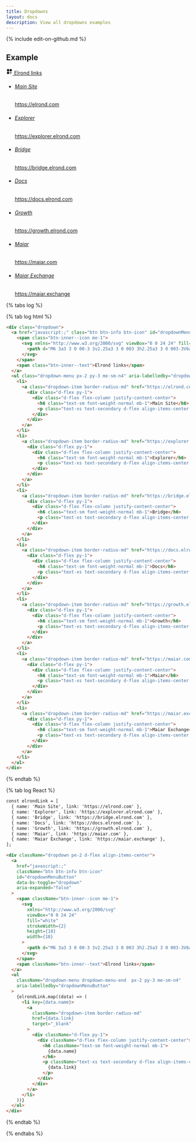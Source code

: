 ```yaml
---
title: Dropdowns
layout: docs
description: View all dropdowns examples
---
```

{% include edit-on-github.md %}


## Example

<div class="ct-example">

<div class="dropdown">
  <a href="javascript:;" class="btn btn-info btn-icon" id="dropdownMenuButton" data-bs-toggle="dropdown" aria-expanded="false">
    <span class="btn-inner--icon me-1">
      <svg xmlns="http://www.w3.org/2000/svg" viewBox="0 0 24 24" fill="currentColor" stroke-width="2" height="18" width="18">
        <path d="M6 3a3 3 0 00-3 3v2.25a3 3 0 003 3h2.25a3 3 0 003-3V6a3 3 0 00-3-3H6zM15.75 3a3 3 0 00-3 3v2.25a3 3 0 003 3H18a3 3 0 003-3V6a3 3 0 00-3-3h-2.25zM6 12.75a3 3 0 00-3 3V18a3 3 0 003 3h2.25a3 3 0 003-3v-2.25a3 3 0 00-3-3H6zM17.625 13.5a.75.75 0 00-1.5 0v2.625H13.5a.75.75 0 000 1.5h2.625v2.625a.75.75 0 001.5 0v-2.625h2.625a.75.75 0 000-1.5h-2.625V13.5z"></path>
      </svg>
  	</span>
    <span class="btn-inner--text">Elrond links</span>
  </a>
  <ul class="dropdown-menu px-2 py-3 me-sm-n4" aria-labelledby="dropdownMenuButton">
    <li>
      <a class="dropdown-item border-radius-md" href="https://elrond.com" target="_blank">
        <div class="d-flex py-1">
          <div class="d-flex flex-column justify-content-center">
            <h6 class="text-sm font-weight-normal mb-1">Main Site</h6>
            <p class="text-xs text-secondary d-flex align-items-center mb-0 ">https://elrond.com</p>
          </div>
        </div>
      </a>
    </li>
    <li>
      <a class="dropdown-item border-radius-md" href="https://explorer.elrond.com" target="_blank">
        <div class="d-flex py-1">
          <div class="d-flex flex-column justify-content-center">
            <h6 class="text-sm font-weight-normal mb-1">Explorer</h6>
            <p class="text-xs text-secondary d-flex align-items-center mb-0 ">https://explorer.elrond.com</p>
          </div>
        </div>
      </a>
    </li>
    <li>
      <a class="dropdown-item border-radius-md" href="https://bridge.elrond.com" target="_blank">
        <div class="d-flex py-1">
          <div class="d-flex flex-column justify-content-center">
            <h6 class="text-sm font-weight-normal mb-1">Bridge</h6>
            <p class="text-xs text-secondary d-flex align-items-center mb-0 ">https://bridge.elrond.com</p>
          </div>
        </div>
      </a>
    </li>
    <li>
      <a class="dropdown-item border-radius-md" href="https://docs.elrond.com" target="_blank">
        <div class="d-flex py-1">
          <div class="d-flex flex-column justify-content-center">
            <h6 class="text-sm font-weight-normal mb-1">Docs</h6>
            <p class="text-xs text-secondary d-flex align-items-center mb-0 ">https://docs.elrond.com</p>
          </div>
        </div>
      </a>
    </li>
    <li>
      <a class="dropdown-item border-radius-md" href="https://growth.elrond.com" target="_blank">
        <div class="d-flex py-1">
          <div class="d-flex flex-column justify-content-center">
            <h6 class="text-sm font-weight-normal mb-1">Growth</h6>
            <p class="text-xs text-secondary d-flex align-items-center mb-0 ">https://growth.elrond.com</p>
          </div>
        </div>
      </a>
    </li>
    <li>
      <a class="dropdown-item border-radius-md" href="https://maiar.com" target="_blank">
        <div class="d-flex py-1">
          <div class="d-flex flex-column justify-content-center">
            <h6 class="text-sm font-weight-normal mb-1">Maiar</h6>
            <p class="text-xs text-secondary d-flex align-items-center mb-0 ">https://maiar.com</p>
          </div>
        </div>
      </a>
    </li>
    <li>
      <a class="dropdown-item border-radius-md" href="https://maiar.exchange" target="_blank">
        <div class="d-flex py-1">
          <div class="d-flex flex-column justify-content-center">
            <h6 class="text-sm font-weight-normal mb-1">Maiar Exchange</h6>
            <p class="text-xs text-secondary d-flex align-items-center mb-0 ">https://maiar.exchange</p>
          </div>
        </div>
      </a>
    </li>
  </ul>
</div>

</div>

{% tabs log %}

{% tab log html %}
```html
<div class="dropdown">
  <a href="javascript:;" class="btn btn-info btn-icon" id="dropdownMenuButton" data-bs-toggle="dropdown" aria-expanded="false">
    <span class="btn-inner--icon me-1">
      <svg xmlns="http://www.w3.org/2000/svg" viewBox="0 0 24 24" fill="currentColor" stroke-width="2" height="18" width="18">
        <path d="M6 3a3 3 0 00-3 3v2.25a3 3 0 003 3h2.25a3 3 0 003-3V6a3 3 0 00-3-3H6zM15.75 3a3 3 0 00-3 3v2.25a3 3 0 003 3H18a3 3 0 003-3V6a3 3 0 00-3-3h-2.25zM6 12.75a3 3 0 00-3 3V18a3 3 0 003 3h2.25a3 3 0 003-3v-2.25a3 3 0 00-3-3H6zM17.625 13.5a.75.75 0 00-1.5 0v2.625H13.5a.75.75 0 000 1.5h2.625v2.625a.75.75 0 001.5 0v-2.625h2.625a.75.75 0 000-1.5h-2.625V13.5z"></path>
      </svg>
  	</span>
    <span class="btn-inner--text">Elrond links</span>
  </a>
  <ul class="dropdown-menu px-2 py-3 me-sm-n4" aria-labelledby="dropdownMenuButton">
    <li>
      <a class="dropdown-item border-radius-md" href="https://elrond.com" target="_blank">
        <div class="d-flex py-1">
          <div class="d-flex flex-column justify-content-center">
            <h6 class="text-sm font-weight-normal mb-1">Main Site</h6>
            <p class="text-xs text-secondary d-flex align-items-center mb-0 ">https://elrond.com</p>
          </div>
        </div>
      </a>
    </li>
    <li>
      <a class="dropdown-item border-radius-md" href="https://explorer.elrond.com" target="_blank">
        <div class="d-flex py-1">
          <div class="d-flex flex-column justify-content-center">
            <h6 class="text-sm font-weight-normal mb-1">Explorer</h6>
            <p class="text-xs text-secondary d-flex align-items-center mb-0 ">https://explorer.elrond.com</p>
          </div>
        </div>
      </a>
    </li>
    <li>
      <a class="dropdown-item border-radius-md" href="https://bridge.elrond.com" target="_blank">
        <div class="d-flex py-1">
          <div class="d-flex flex-column justify-content-center">
            <h6 class="text-sm font-weight-normal mb-1">Bridge</h6>
            <p class="text-xs text-secondary d-flex align-items-center mb-0 ">https://bridge.elrond.com</p>
          </div>
        </div>
      </a>
    </li>
    <li>
      <a class="dropdown-item border-radius-md" href="https://docs.elrond.com" target="_blank">
        <div class="d-flex py-1">
          <div class="d-flex flex-column justify-content-center">
            <h6 class="text-sm font-weight-normal mb-1">Docs</h6>
            <p class="text-xs text-secondary d-flex align-items-center mb-0 ">https://docs.elrond.com</p>
          </div>
        </div>
      </a>
    </li>
    <li>
      <a class="dropdown-item border-radius-md" href="https://growth.elrond.com" target="_blank">
        <div class="d-flex py-1">
          <div class="d-flex flex-column justify-content-center">
            <h6 class="text-sm font-weight-normal mb-1">Growth</h6>
            <p class="text-xs text-secondary d-flex align-items-center mb-0 ">https://growth.elrond.com</p>
          </div>
        </div>
      </a>
    </li>
    <li>
      <a class="dropdown-item border-radius-md" href="https://maiar.com" target="_blank">
        <div class="d-flex py-1">
          <div class="d-flex flex-column justify-content-center">
            <h6 class="text-sm font-weight-normal mb-1">Maiar</h6>
            <p class="text-xs text-secondary d-flex align-items-center mb-0 ">https://maiar.com</p>
          </div>
        </div>
      </a>
    </li>
    <li>
      <a class="dropdown-item border-radius-md" href="https://maiar.exchange" target="_blank">
        <div class="d-flex py-1">
          <div class="d-flex flex-column justify-content-center">
            <h6 class="text-sm font-weight-normal mb-1">Maiar Exchange</h6>
            <p class="text-xs text-secondary d-flex align-items-center mb-0 ">https://maiar.exchange</p>
          </div>
        </div>
      </a>
    </li>
  </ul>
</div>
```
{% endtab %}

{% tab log React %}
```html
const elrondLink = [
  { name: 'Main Site', link: 'https://elrond.com' },
  { name: 'Explorer', link: 'https://explorer.elrond.com' },
  { name: 'Bridge', link: 'https://bridge.elrond.com' },
  { name: 'Docs', link: 'https://docs.elrond.com' },
  { name: 'Growth', link: 'https://growth.elrond.com' },
  { name: 'Maiar', link: 'https://maiar.com' },
  { name: 'Maiar Exchange', link: 'https://maiar.exchange' },
];

<div className="dropdown pe-2 d-flex align-items-center">
  <a
    href="javascript:;"
    className="btn btn-info btn-icon"
    id="dropdownMenuButton"
    data-bs-toggle="dropdown"
    aria-expanded="false"
  >
    <span className="btn-inner--icon me-1">
      <svg
        xmlns="http://www.w3.org/2000/svg"
        viewBox="0 0 24 24"
        fill="white"
        strokeWidth={2}
        height={18}
        width={18}
      >
        <path d="M6 3a3 3 0 00-3 3v2.25a3 3 0 003 3h2.25a3 3 0 003-3V6a3 3 0 00-3-3H6zM15.75 3a3 3 0 00-3 3v2.25a3 3 0 003 3H18a3 3 0 003-3V6a3 3 0 00-3-3h-2.25zM6 12.75a3 3 0 00-3 3V18a3 3 0 003 3h2.25a3 3 0 003-3v-2.25a3 3 0 00-3-3H6zM17.625 13.5a.75.75 0 00-1.5 0v2.625H13.5a.75.75 0 000 1.5h2.625v2.625a.75.75 0 001.5 0v-2.625h2.625a.75.75 0 000-1.5h-2.625V13.5z" />
      </svg>
    </span>
    <span className="btn-inner--text">Elrond links</span>
  </a>
  <ul
    className="dropdown-menu dropdown-menu-end  px-2 py-3 me-sm-n4"
    aria-labelledby="dropdownMenuButton"
  >
    {elrondLink.map((data) => (
      <li key={data.name}>
        <a
          className="dropdown-item border-radius-md"
          href={data.link}
          target="_blank"
        >
          <div className="d-flex py-1">
            <div className="d-flex flex-column justify-content-center">
              <h6 className="text-sm font-weight-normal mb-1">
                {data.name}
              </h6>
              <p className="text-xs text-secondary d-flex align-items-center mb-0 ">
                {data.link}
              </p>
            </div>
          </div>
        </a>
      </li>
    ))}
  </ul>
</div>
```
{% endtab %}

{% endtabs %}

